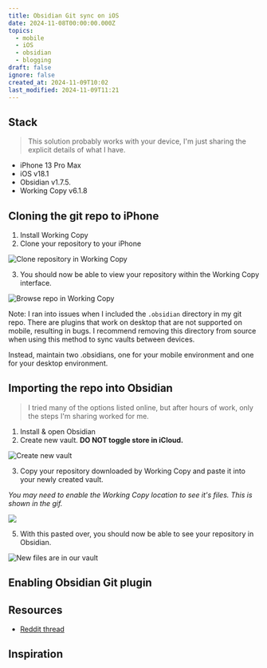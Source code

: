 ```yaml
---
title: Obsidian Git sync on iOS
date: 2024-11-08T00:00:00.000Z
topics:
  - mobile
  - iOS
  - obsidian
  - blogging
draft: false
ignore: false
created_at: 2024-11-09T10:02
last_modified: 2024-11-09T11:21
---
```


## Stack

> This solution probably works with your device, I'm just sharing the explicit details of what I have.

- iPhone 13 Pro Max
- iOS v18.1
- Obsidian v1.7.5.
- Working Copy v6.1.8

## Cloning the git repo to iPhone

1. Install Working Copy
2. Clone your repository to your iPhone

![Clone repository in Working Copy](https://i.imgur.com/LWqHzTp.gif)


3. You should now be able to view your repository within the Working Copy interface.

![Browse repo in Working Copy](https://i.imgur.com/2SCcfvZ.gif)


Note: I  ran into issues when I included the `.obsidian` directory in my git repo. There are plugins that work on desktop that are not supported on mobile, resulting in bugs. I recommend removing this directory from source when using this method to sync vaults between devices. 

Instead, maintain two .obsidians, one for your mobile environment and one for your desktop environment.

## Importing the repo into Obsidian

> I tried many of the options listed online, but after hours of work, only the steps I'm sharing worked for me.

1. Install & open Obsidian
2. Create new vault. **DO NOT toggle store in iCloud.**

![Create new vault](https://i.imgur.com/1eNKTPC.png)

3. Copy your repository downloaded by Working Copy and paste it into your newly created vault. 

*You may need to enable the Working Copy location to see it's files. This is shown in the gif.*

![](https://i.imgur.com/10q37FN.gif)

5. With this pasted over, you should now be able to see your repository in Obsidian.

![New files are in our vault](https://i.imgur.com/Rfs7qq3.png)

## Enabling Obsidian Git plugin



## Resources

- [Reddit thread](https://www.reddit.com/r/ObsidianMD/comments/wtgi57/opening_an_existing_vault_on_ios/)

## Inspiration

